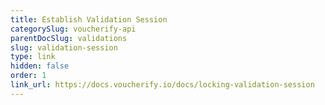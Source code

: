 ```yaml
---
title: Establish Validation Session
categorySlug: voucherify-api
parentDocSlug: validations
slug: validation-session
type: link
hidden: false
order: 1
link_url: https://docs.voucherify.io/docs/locking-validation-session
---
```


